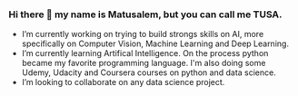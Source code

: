 ### Hi there 👋 my name is Matusalem, but you can call me TUSA.

-  I’m currently working on trying to build strongs skills on AI, more specifically on Computer Vision, Machine Learning and Deep Learning.
-  I’m currently learning Artifical Intelligence. On the process python became my favorite programming language. I'm also doing some Udemy, Udacity and Coursera courses on python and data science.
-  I’m looking to collaborate on any data science project.
<!--
**matusalemcassim/matusalemcassim** is a ✨ _special_ ✨ repository because its `README.md` (this file) appears on your GitHub profile.

Here are some ideas to get you started:

- 🤔 I’m looking for help with ...
- 💬 Ask me about ...
- 📫 How to reach me: ...
- 😄 Pronouns: ...
- ⚡ Fun fact: ...
-->
